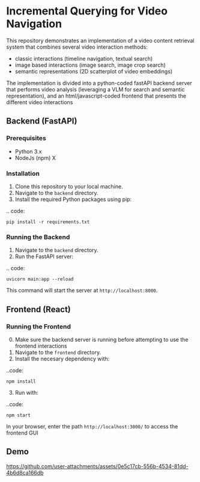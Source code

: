 # Incremental Querying for Video Navigation

This repository demonstrates an implementation of a video content retrieval system that combines several video interaction methods:

- classic interactions (timeline navigation, textual search)
- image based interactions (image search, image crop search)
- semantic representations (2D scatterplot of video embeddings)

The implementation is divided into a python-coded fastAPI backend server that performs video analysis (leveraging a VLM for search and semantic representation), and an html/javascript-coded frontend that presents the different video interactions

## Backend (FastAPI)

### Prerequisites
- Python 3.x
- NodeJs (npm) X

### Installation
1. Clone this repository to your local machine.
2. Navigate to the `backend` directory.
3. Install the required Python packages using pip:

.. code:

    pip install -r requirements.txt


### Running the Backend
1. Navigate to the `backend` directory.
2. Run the FastAPI server:

.. code:

    uvicorn main:app --reload

This command will start the server at `http://localhost:8000`.



## Frontend (React)

### Running the Frontend
0. Make sure the backend server is running before attempting to use the frontend interactions
1. Navigate to the `frontend` directory.
2. Install the necesary dependency with:

..code:

    npm install

3. Run with:

..code:

    npm start

In your browser, enter the path `http://localhost:3000/` to access the frontend GUI

## Demo
https://github.com/user-attachments/assets/0e5c17cb-556b-4534-81dd-4b6d8ca166db
